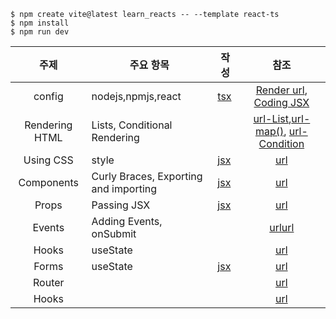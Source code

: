 ```
$ npm create vite@latest learn_reacts -- --template react-ts
$ npm install
$ npm run dev
```
| 주제 | 주요 항목 | 작성 | 참조 |
| :---: | --- |  --- | :---: |
|config|nodejs,npmjs,react|[tsx](./src/App.tsx)|[Render url](https://www.w3schools.com/REACT/react_render.asp), [Coding JSX](https://www.w3schools.com/REACT/react_jsx.asp)|
|Rendering HTML|Lists, Conditional Rendering ||[url-List](https://react.dev/learn/rendering-lists),[url-map()](https://www.w3schools.com/REACT/react_lists.asp), [url-Condition](https://react.dev/learn/conditional-rendering)|
|Using CSS|style|[jsx](./src/componants/App_css.jsx)|[url](https://www.w3schools.com/REACT/react_css_styling.asp)|
|Components|Curly Braces, Exporting and importing|[jsx](./src/componants/ImportingComponent.jsx)|[url](https://react.dev/learn/writing-markup-with-jsx)|
|Props|Passing JSX|[jsx](./src/componants/PassingProps.jsx)|[url](https://react.dev/learn/passing-props-to-a-component)|
|Events|Adding Events, onSubmit||[url](https://www.w3schools.com/REACT/react_events.asp)[url](https://react.dev/learn/responding-to-events)|
|Hooks|useState||[url](https://react.dev/learn/state-a-components-memory)|
|Forms|useState|[jsx](./src/componants/Forms.jsx)|[url](https://www.w3schools.com/REACT/react_forms.asp)|
|Router|||[url]()|
|Hooks|||[url](https://www.w3schools.com/REACT/react_hooks.asp)|